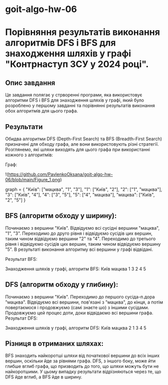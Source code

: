 # goit-algo-hw-06

# Порівняння результатів виконання алгоритмів DFS і BFS для знаходження шляхів у графі "Контрнаступ ЗСУ у 2024 році".

## Опис завдання

Це завдання полягає у стрворенні програми, яка використовує алгоритми DFS і BFS для знаходження шляхів у графі, який було розроблено у першому завданні та порівнянні результатів виконання обох алгоритмів для цього графа.

## Результати

Обидва алгоритми DFS (Depth-First Search) та BFS (Breadth-First Search) призначені для обходу графа, але вони використовують різні стратегії. Розглянемо, які шляхи виходять для цього графа при використанні кожного з алгоритмів:

Граф:

!(https://github.com/PavlenkoOksana/goit-algo-hw-06/blob/main/Figure_1.png)

graph = {
    "Київ": ["мацква", "1", "3"],
    "1": ["Київ", "2"],
    "2": ["1", "мацква"],
    "3": ["Київ", "4"],
    "4": ["3", "5"],
    "5": ["4", "мацква"],
    "мацква": ["Київ", "2", "5"]
}

## BFS (алгоритм обходу у ширину):

Починаємо з вершини "Київ".
Відвідуємо всі сусідні вершини "мацква", "1", "3".
Переходимо до друго рівня і відвідуємо сусідів цих вершин, таким чином відвідуємо вершини "2" та "4".
Переходимо до третього рівня і відвідуємо сусідів цих вершин, таким чином відвідуємо вершину "5".
В результаті виконання алгоритму всі вершини у графі відвідані.

Результат BFS:

Знаходження шляхів у графі, алгоритм BFS:
Київ мацква 1 3 2 4 5

## DFS (алгоритм обходу у глибину):

Починаємо з вершини "Київ".
Переходимо до першого сусіда-п.дора "мацква".
Відвідуємо всі вершини, пов'язані з "мацква", до кінця, а потім повертаємося і продовжуємо (самі знаєте шо) з іншими сусідами.
Продовжуємо цей процес доти, доки відвідаємо всі вершини графа.
Результат DFS:

Знаходження шляхів у графі, алгоритм DFS:
Київ мацква 2 1 3 4 5

## Різниця в отриманих шляхах:

BFS знаходить найкоротші шляхи від початкової вершини до всіх інших вершин, оскільки йде за рівнями графа.
DFS, з іншого боку, може йти глибше вглиб графа, що призводить до того, що шляхи можуть бути не найкоротшими.
У цьому випадку результати відрізняються через те, що DFS йде вглиб, а BFS йде в ширину.


